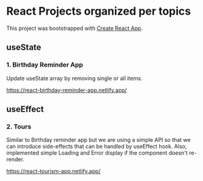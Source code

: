 # React Projects organized per topics

This project was bootstrapped with [Create React App](https://github.com/facebook/create-react-app).

## useState

### 1. Birthday Reminder App

Update useState array by removing single or all items.

https://react-birthday-reminder-app.netlify.app/

## useEffect

### 2. Tours

Similar to Birthday reminder app but we are using a simple API so that we can introduce side-effects that can be handled by useEffect hook.
Also, implemented simple Loading and Error display if the component doesn't re-render.

https://react-tourism-app.netlify.app/

